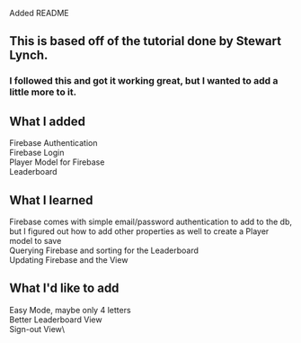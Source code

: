 Added README

## This is based off of the tutorial done by Stewart Lynch.

### I followed this and got it working great, but I wanted to add a little more to it.

## What I added
Firebase Authentication\
Firebase Login\
Player Model for Firebase\
Leaderboard

## What I learned
Firebase comes with simple email/password authentication to add to the db, but I figured out how to add other properties as well to create a Player model to save\
Querying Firebase and sorting for the Leaderboard\
Updating Firebase and the View

## What I'd like to add
Easy Mode, maybe only 4 letters\
Better Leaderboard View\
Sign-out View\
